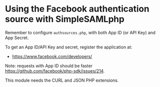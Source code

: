 Using the Facebook authentication source with SimpleSAMLphp
===========================================================

Remember to configure `authsources.php`, with both App ID (or API Key) and App Secret.

To get an App ID/API Key and secret, register the application at:

 * <https://www.facebook.com/developers/>

Note: requests with App ID should be faster <https://github.com/facebook/php-sdk/issues/214>.

This module needs the CURL and JSON PHP extensions.

